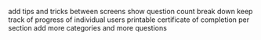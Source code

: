 add tips and tricks between screens
show question count break down
keep track of progress of individual users
printable certificate of completion per section
add more categories and more questions
